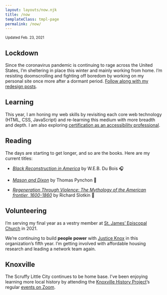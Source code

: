 ```yaml
---
layout: layouts/now.njk
title: /now
templateClass: tmpl-page
permalink: /now/
---
```


<small class="timestamp">Updated <time datetime="2021-02-23">Feb. 23, 2021</time></small>

## Lockdown

Since the coronavirus pandemic is continuing to rage across the United States, I’m sheltering in place this winter and mainly working from home. I’m resisting doomscrolling and fighting off boredom by working on my personal site once more after a dormant period. [Follow along with my redesign posts](/tags/redesign/).

## Learning

This year, I am honing my web skills by revisiting each core web technology (HTML, CSS, JavaScript) and re-learning this medium with more breadth and depth. I am also exploring [certification as an accessibility professional](https://www.accessibilityassociation.org/certification).

## Reading

The days are starting to get longer, and so are the books. Here are my current titles:

- <a href="http://www.worldcat.org/oclc/1029245735"><i>Black Reconstruction in America</i></a> by W.E.B.&nbsp;Du&nbsp;Bois 🎧

- <a href="https://www.worldcat.org/title/mason-and-dixon/oclc/243705730"><i>Mason and Dixon</i></a> by Thomas&nbsp;Pynchon 📱

- <a href="https://www.worldcat.org/title/regeneration-through-violence-the-mythology-of-the-american-frontier-1600-1860/oclc/333612"><i>Regeneration Through Violence: The Mythology of the American frontier, 1600-1860</i></a> by Richard Slotkin 📖

## Volunteering

I’m serving my final year as a vestry member at [St. James’ Episcopal Church](http://stjamesknox.org) in 2021.

We’re continuing to build <strong>people power</strong> with [Justice Knox](http://justiceknox.org) in this organization’s fifth year. I’m getting involved with affordable housing research and leading a network team again.

## Knoxville

The Scruffy Little City continues to be home base. I’ve been enjoying learning more local history by attending the [Knoxville History Project](https://knoxvillehistoryproject.org/)’s regular [events on Zoom](https://knoxvillehistoryproject.org/events/).
